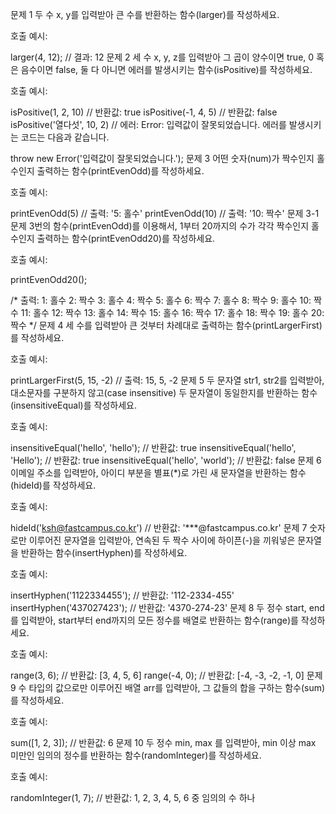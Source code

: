 문제 1
두 수 x, y를 입력받아 큰 수를 반환하는 함수(larger)를 작성하세요.

호출 예시:

larger(4, 12); // 결과: 12
문제 2
세 수 x, y, z를 입력받아 그 곱이 양수이면 true, 0 혹은 음수이면 false, 둘 다 아니면 에러를 발생시키는 함수(isPositive)를 작성하세요.

호출 예시:

isPositive(1, 2, 10) // 반환값: true
isPositive(-1, 4, 5) // 반환값: false
isPositive('열다섯', 10, 2) // 에러: Error: 입력값이 잘못되었습니다.
에러를 발생시키는 코드는 다음과 같습니다.

throw new Error('입력값이 잘못되었습니다.');
문제 3
어떤 숫자(num)가 짝수인지 홀수인지 출력하는 함수(printEvenOdd)를 작성하세요.

호출 예시:

printEvenOdd(5) // 출력: '5: 홀수'
printEvenOdd(10) // 출력: '10: 짝수'
문제 3-1
문제 3번의 함수(printEvenOdd)를 이용해서, 1부터 20까지의 수가 각각 짝수인지 홀수인지 출력하는 함수(printEvenOdd20)를 작성하세요.

호출 예시:

printEvenOdd20();

/*
출력:
1: 홀수
2: 짝수
3: 홀수
4: 짝수
5: 홀수
6: 짝수
7: 홀수
8: 짝수
9: 홀수
10: 짝수
11: 홀수
12: 짝수
13: 홀수
14: 짝수
15: 홀수
16: 짝수
17: 홀수
18: 짝수
19: 홀수
20: 짝수
*/
문제 4
세 수를 입력받아 큰 것부터 차례대로 출력하는 함수(printLargerFirst)를 작성하세요.

호출 예시:

printLargerFirst(5, 15, -2) // 출력: 15, 5, -2
문제 5
두 문자열 str1, str2를 입력받아, 대소문자를 구분하지 않고(case insensitive) 두 문자열이 동일한지를 반환하는 함수(insensitiveEqual)를 작성하세요.

호출 예시:

insensitiveEqual('hello', 'hello'); // 반환값: true
insensitiveEqual('hello', 'Hello'); // 반환값: true
insensitiveEqual('hello', 'world'); // 반환값: false
문제 6
이메일 주소를 입력받아, 아이디 부분을 별표(*)로 가린 새 문자열을 반환하는 함수(hideId)를 작성하세요.

호출 예시:

hideId('ksh@fastcampus.co.kr') // 반환값: '***@fastcampus.co.kr'
문제 7
숫자로만 이루어진 문자열을 입력받아, 연속된 두 짝수 사이에 하이픈(-)을 끼워넣은 문자열을 반환하는 함수(insertHyphen)를 작성하세요.

호출 예시:

insertHyphen('1122334455'); // 반환값: '112-2334-455'
insertHyphen('437027423'); // 반환값: '4370-274-23'
문제 8
두 정수 start, end를 입력받아, start부터 end까지의 모든 정수를 배열로 반환하는 함수(range)를 작성하세요.

호출 예시:

range(3, 6); // 반환값: [3, 4, 5, 6]
range(-4, 0); // 반환값: [-4, -3, -2, -1, 0]
문제 9
수 타입의 값으로만 이루어진 배열 arr를 입력받아, 그 값들의 합을 구하는 함수(sum)를 작성하세요.

호출 예시:

sum([1, 2, 3]); // 반환값: 6
문제 10
두 정수 min, max 를 입력받아, min 이상 max 미만인 임의의 정수를 반환하는 함수(randomInteger)를 작성하세요.

호출 예시:

randomInteger(1, 7); // 반환값: 1, 2, 3, 4, 5, 6 중 임의의 수 하나
